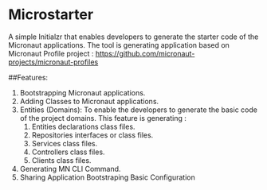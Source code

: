 # Microstarter
A simple Initialzr that enables developers to generate the starter code of the Micronaut applications. 
The tool is generating application based on Micronaut Profile project : 
https://github.com/micronaut-projects/micronaut-profiles

##Features: 
1. Bootstrapping Micronaut applications. 
2. Adding Classes to Micronaut applications. 
3. Entities (Domains): To enable the developers to generate the basic code of the project domains. This feature is generating : 
    1. Entities declarations class files.
    2. Repositories interfaces or class files.
    3. Services class files.
    4. Controllers class files.
    5. Clients class files. 
4. Generating MN CLI Command. 
5. Sharing Application Bootstraping Basic Configuration
 
 
  
  
  

